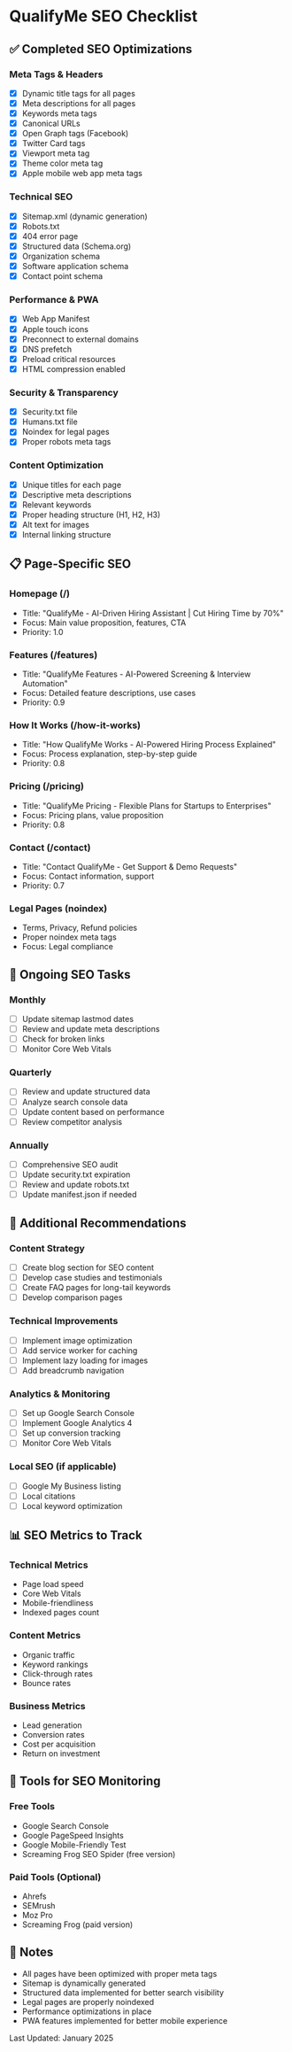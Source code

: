 # QualifyMe SEO Checklist

## ✅ Completed SEO Optimizations

### Meta Tags & Headers
- [x] Dynamic title tags for all pages
- [x] Meta descriptions for all pages
- [x] Keywords meta tags
- [x] Canonical URLs
- [x] Open Graph tags (Facebook)
- [x] Twitter Card tags
- [x] Viewport meta tag
- [x] Theme color meta tag
- [x] Apple mobile web app meta tags

### Technical SEO
- [x] Sitemap.xml (dynamic generation)
- [x] Robots.txt
- [x] 404 error page
- [x] Structured data (Schema.org)
- [x] Organization schema
- [x] Software application schema
- [x] Contact point schema

### Performance & PWA
- [x] Web App Manifest
- [x] Apple touch icons
- [x] Preconnect to external domains
- [x] DNS prefetch
- [x] Preload critical resources
- [x] HTML compression enabled

### Security & Transparency
- [x] Security.txt file
- [x] Humans.txt file
- [x] Noindex for legal pages
- [x] Proper robots meta tags

### Content Optimization
- [x] Unique titles for each page
- [x] Descriptive meta descriptions
- [x] Relevant keywords
- [x] Proper heading structure (H1, H2, H3)
- [x] Alt text for images
- [x] Internal linking structure

## 📋 Page-Specific SEO

### Homepage (/)
- Title: "QualifyMe - AI-Driven Hiring Assistant | Cut Hiring Time by 70%"
- Focus: Main value proposition, features, CTA
- Priority: 1.0

### Features (/features)
- Title: "QualifyMe Features - AI-Powered Screening & Interview Automation"
- Focus: Detailed feature descriptions, use cases
- Priority: 0.9

### How It Works (/how-it-works)
- Title: "How QualifyMe Works - AI-Powered Hiring Process Explained"
- Focus: Process explanation, step-by-step guide
- Priority: 0.8

### Pricing (/pricing)
- Title: "QualifyMe Pricing - Flexible Plans for Startups to Enterprises"
- Focus: Pricing plans, value proposition
- Priority: 0.8

### Contact (/contact)
- Title: "Contact QualifyMe - Get Support & Demo Requests"
- Focus: Contact information, support
- Priority: 0.7

### Legal Pages (noindex)
- Terms, Privacy, Refund policies
- Proper noindex meta tags
- Focus: Legal compliance

## 🔄 Ongoing SEO Tasks

### Monthly
- [ ] Update sitemap lastmod dates
- [ ] Review and update meta descriptions
- [ ] Check for broken links
- [ ] Monitor Core Web Vitals

### Quarterly
- [ ] Review and update structured data
- [ ] Analyze search console data
- [ ] Update content based on performance
- [ ] Review competitor analysis

### Annually
- [ ] Comprehensive SEO audit
- [ ] Update security.txt expiration
- [ ] Review and update robots.txt
- [ ] Update manifest.json if needed

## 🚀 Additional Recommendations

### Content Strategy
- [ ] Create blog section for SEO content
- [ ] Develop case studies and testimonials
- [ ] Create FAQ pages for long-tail keywords
- [ ] Develop comparison pages

### Technical Improvements
- [ ] Implement image optimization
- [ ] Add service worker for caching
- [ ] Implement lazy loading for images
- [ ] Add breadcrumb navigation

### Analytics & Monitoring
- [ ] Set up Google Search Console
- [ ] Implement Google Analytics 4
- [ ] Set up conversion tracking
- [ ] Monitor Core Web Vitals

### Local SEO (if applicable)
- [ ] Google My Business listing
- [ ] Local citations
- [ ] Local keyword optimization

## 📊 SEO Metrics to Track

### Technical Metrics
- Page load speed
- Core Web Vitals
- Mobile-friendliness
- Indexed pages count

### Content Metrics
- Organic traffic
- Keyword rankings
- Click-through rates
- Bounce rates

### Business Metrics
- Lead generation
- Conversion rates
- Cost per acquisition
- Return on investment

## 🔧 Tools for SEO Monitoring

### Free Tools
- Google Search Console
- Google PageSpeed Insights
- Google Mobile-Friendly Test
- Screaming Frog SEO Spider (free version)

### Paid Tools (Optional)
- Ahrefs
- SEMrush
- Moz Pro
- Screaming Frog (paid version)

## 📝 Notes

- All pages have been optimized with proper meta tags
- Sitemap is dynamically generated
- Structured data implemented for better search visibility
- Legal pages are properly noindexed
- Performance optimizations in place
- PWA features implemented for better mobile experience

Last Updated: January 2025 